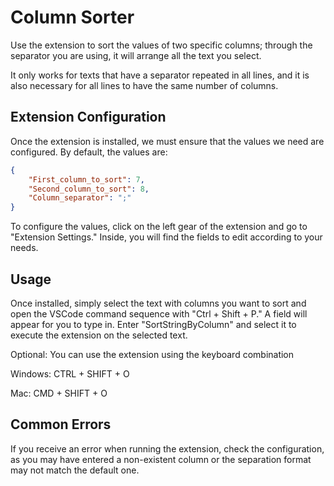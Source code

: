 # Column Sorter

Use the extension to sort the values of two specific columns; through the separator you are using, it will arrange all the text you select.

It only works for texts that have a separator repeated in all lines, and it is also necessary for all lines to have the same number of columns.

## Extension Configuration

Once the extension is installed, we must ensure that the values we need are configured. By default, the values are:

```json
{
    "First_column_to_sort": 7,
    "Second_column_to_sort": 8,
    "Column_separator": ";"
}
```

To configure the values, click on the left gear of the extension and go to "Extension Settings." Inside, you will find the fields to edit according to your needs.

## Usage

Once installed, simply select the text with columns you want to sort and open the VSCode command sequence with "Ctrl + Shift + P." A field will appear for you to type in. Enter "SortStringByColumn" and select it to execute the extension on the selected text.

Optional: You can use the extension using the keyboard combination

Windows: CTRL + SHIFT + O

Mac: CMD + SHIFT + O

## Common Errors

If you receive an error when running the extension, check the configuration, as you may have entered a non-existent column or the separation format may not match the default one.
